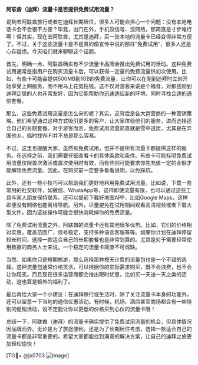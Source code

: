 **阿联酋（迪拜）流量卡是否提供免费试用流量？**

说到去阿联酋旅行或者在迪拜长期居住，很多人可能会担心一个问题：没有本地电话卡会不会很不方便？毕竟，出门在外，手机没信号、没网络，那简直是寸步难行啊！但其实，现在去阿联酋，尤其是迪拜，买一张本地的流量卡已经变得非常方便了。不过，关于这些流量卡是不是真的像宣传中说的那样“免费试用”，很多人还是心存疑虑。今天咱们就来聊聊这个话题。

首先，明确一点，阿联酋确实有不少流量卡品牌会推出免费试用的活动。这种免费试用通常是指用户在购买流量卡后，可以获得一定量的免费流量供初次使用。比如，有些卡可能会提供500MB到1GB的免费流量，让你可以在刚到迪拜时立刻开始享受上网服务，而不用马上花冤枉钱。这不仅对游客来说是个福音，对那些刚到迪拜定居的人也非常友好，因为它能帮助你迅速适应新的环境，同时寻找合适的通信套餐。

那么，这些免费试用流量是怎么来的呢？其实，这背后是各大运营商的一种营销策略。他们希望通过这种方式吸引更多的客户，让大家体验他们的服务，进而选择适合自己的长期套餐。对于游客而言，免费试用流量简直就是雪中送炭，尤其是在异国他乡，临时找WiFi并不总是那么容易。

不过，这里也提醒大家，虽然有免费试用，但并不是所有流量卡都提供这样的服务。在选择之前，我们需要仔细查看卡的具体条款和条件。有些卡可能标明免费试用流量仅限首次激活或首次使用时有效，而有些则可能要求你先充值一定的金额才能解锁免费流量。因此，在购买前一定要多看看说明，以免踩坑。

此外，还有一些小技巧可以帮助我们更好地利用免费试用流量。比如说，下载一些常用的社交软件，如微信、WhatsApp等，这样即使流量有限，也可以通过这些工具与家人朋友保持联系。还可以提前下载好地图APP，比如Google Maps，这样即便没有网络也能离线导航。另外，尽量避免在试用期间观看高清视频或者下载大型文件，因为这些操作可能会很快消耗掉你的免费流量。

除了免费试用流量之外，阿联酋的流量卡还有其他很多优势。比如，它们的价格相对实惠，覆盖范围广，信号稳定，支持多种语言客服等等。如果你计划在迪拜停留较长时间，选择一款适合自己的长期套餐也是非常划算的。尤其是对于需要经常使用数据的商务人士来说，一个稳定的流量卡简直不可或缺。

当然，如果你只是短期旅游，那么选择那种按天计费的流量包也是一个不错的选择。这种流量包通常价格灵活，可以根据你的实际需求购买，既不会浪费，也不会让你超支。而且现在很多运营商都会推出限时优惠，比如买一天送一天之类的活动，这也算是额外的福利了。

最后再给大家一个小建议：在迪拜旅行或生活时，除了关注流量卡本身的功能外，还可以留意一下当地的通信优惠活动。有时候，机场、酒店甚至商场都会有一些特别的促销活动，说不定能让你以更低的价格买到心仪的流量卡哦！

总结一下，阿联酋（迪拜）的流量卡确实提供了免费试用流量的机会，但具体情况因品牌而异。无论是为了旅途便利，还是为了长期居住考虑，选择一款适合自己的流量卡都是非常重要的。希望大家都能找到满意的解决方案，让自己的迪拜之旅更加轻松愉快！

[TG💪+ @jx0703 ![Image](https://github.com/user-attachments/assets/dbca1d08-cadb-493c-b0ec-ad6f7a83f270)]